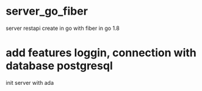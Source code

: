 # server_go_fiber
server restapi create in go with fiber in go 1.8
# add features loggin, connection with database postgresql


init server with ada
